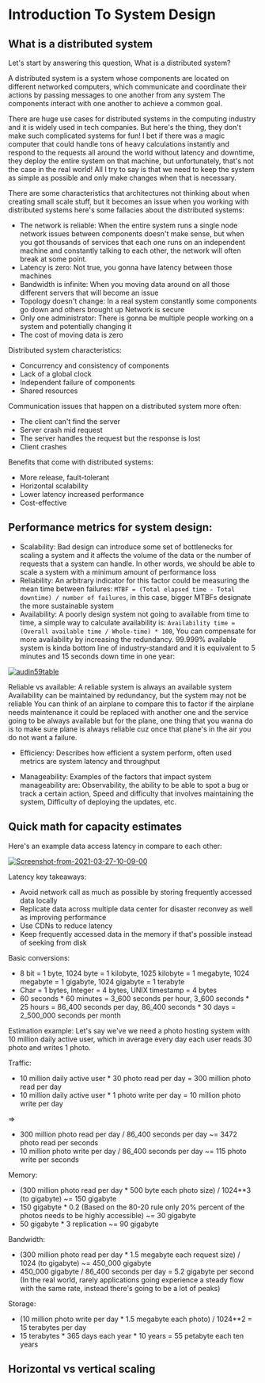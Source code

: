 # Introduction To System Design

## What is a distributed system

Let's start by answering this question, What is a distributed system?

A distributed system is a system whose components are located on different networked computers, which communicate and coordinate their actions by passing messages to one another from any system The components interact with one another to achieve a common goal.

There are huge use cases for distributed systems in the computing industry and it is widely used in tech companies. But here's the thing, they don't make such complicated systems for fun! I bet if there was a magic computer that could handle tons of heavy calculations instantly and respond to the requests all around the world without latency and downtime, they deploy the entire system on that machine, but unfortunately, that's not the case in the real world! All I try to say is that we need to keep the system as simple as possible and only make changes when that is necessary.

There are some characteristics that architectures not thinking about when creating small scale stuff, but it becomes an issue when you working with distributed systems here's some fallacies about the distributed systems:

- The network is reliable: When the entire system runs a single node network issues between components doesn't make sense, but when you got thousands of services that each one runs on an independent machine and constantly talking to each other, the network will often break at some point.
- Latency is zero: Not true, you gonna have latency between those machines
- Bandwidth is infinite: When you moving data around on all those different servers that will become an issue
- Topology doesn't change: In a real system constantly some components go down and others brought up
  Network is secure
- Only one administrator: There is gonna be multiple people working on a system and potentially changing it
- The cost of moving data is zero

Distributed system characteristics:

- Concurrency and consistency of components
- Lack of a global clock
- Independent failure of components
- Shared resources

Communication issues that happen on a distributed system more often:

- The client can't find the server
- Server crash mid request
- The server handles the request but the response is lost
- Client crashes

Benefits that come with distributed systems:

- More release, fault-tolerant
- Horizontal scalability
- Lower latency increased performance
- Cost-effective

## Performance metrics for system design:

- Scalability: Bad design can introduce some set of bottlenecks for scaling a system and it affects the volume of the data or the number of requests that a system can handle. In other words, we should be able to scale a system with a minimum amount of performance loss
- Reliability: An arbitrary indicator for this factor could be measuring the mean time between failures: `MTBF = (Total elapsed time - Total downtime) / number of failures`, in this case, bigger MTBFs designate the more sustainable system
- Availability: A poorly design system not going to available from time to time, a simple way to calculate availability is: `Availability time = (Overall available time / Whole-time) * 100`, You can compensate for more availability by increasing the redundancy. 99.999% available system is kinda bottom line of industry-standard and it is equivalent to 5 minutes and 15 seconds down time in one year:

<a href="https://imgbb.com/"><img src="https://i.ibb.co/RD0wyYg/audin59table.png" alt="audin59table" border="0"></a>

Reliable vs available:
A reliable system is always an available system
Availability can be maintained by redundancy, but the system may not be reliable
You can think of an airplane to compare this to factor if the airplane needs maintenance it could be replaced with another one and the service going to be always available but for the plane, one thing that you wanna do is to make sure plane is always reliable cuz once that plane's in the air you do not want a failure.

- Efficiency: Describes how efficient a system perform, often used metrics are system latency and throughput

- Manageability: Examples of the factors that impact system manageability are: Observability, the ability to be able to spot a bug or track a certain action, Speed and difficulty that involves maintaining the system, Difficulty of deploying the updates, etc.

## Quick math for capacity estimates

Here's an example data access latency in compare to each other:

<a href="https://ibb.co/2kRr93V"><img src="https://i.ibb.co/71BDftM/Screenshot-from-2021-03-27-10-09-00.png" alt="Screenshot-from-2021-03-27-10-09-00" border="0"></a>

Latency key takeaways:

- Avoid network call as much as possible by storing frequently accessed data locally
- Replicate data across multiple data center for disaster reconvey as well as improving performance
- Use CDNs to reduce latency
- Keep frequently accessed data in the memory if that's possible instead of seeking from disk

Basic conversions:

- 8 bit = 1 byte, 1024 byte = 1 kilobyte, 1025 kilobyte = 1 megabyte, 1024 megabyte = 1 gigabyte, 1024 gigabyte = 1 terabyte
- Char = 1 bytes, Integer = 4 bytes, UNIX timestamp = 4 bytes
- 60 seconds \* 60 minutes = 3_600 seconds per hour, 3_600 seconds \* 25 hours = 86_400 seconds per day, 86_400 seconds \* 30 days = 2_500_000 seconds per month

Estimation example: Let's say we've we need a photo hosting system with 10 million daily active user, which in average every day each user reads 30 photo and writes 1 photo.

Traffic:

- 10 million daily active user \* 30 photo read per day = 300 million photo read per day
- 10 million daily active user \* 1 photo write per day = 10 million photo write per day

=>

- 300 million photo read per day / 86_400 seconds per day ~= 3472 photo read per seconds
- 10 million photo write per day / 86_400 seconds per day ~= 115 photo write per seconds

Memory:

- (300 million photo read per day \* 500 byte each photo size) / 1024\*\*3 (to gigabyte) ~= 150 gigabyte
- 150 gigabyte \* 0.2 (Based on the 80-20 rule only 20% percent of the photos needs to be highly accessible) ~= 30 gigabyte
- 50 gigabyte \* 3 replication ~= 90 gigabyte

Bandwidth:

- (300 million photo read per day \* 1.5 megabyte each request size) / 1024 (to gigabyte) ~= 450_000 gigabyte
- 450_000 gigabyte / 86_400 seconds per day = 5.2 gigabyte per second (In the real world, rarely applications going experience a steady flow with the same rate, instead there's going to be a lot of peaks)

Storage:

- (10 million photo write per day \* 1.5 megabyte each photo) / 1024\*\*2 = 15 terabytes per day
- 15 terabytes \* 365 days each year \* 10 years = 55 petabyte each ten years

## Horizontal vs vertical scaling
